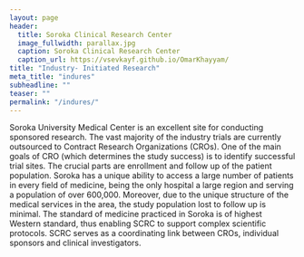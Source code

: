 ```yaml
---
layout: page
header:
  title: Soroka Clinical Research Center
  image_fullwidth: parallax.jpg
  caption: Soroka Clinical Research Center
  caption_url: https://vsevkayf.github.io/OmarKhayyam/
title: "Industry- Initiated Research"
meta_title: "indures"
subheadline: ""
teaser: ""
permalink: "/indures/"
---
```



Soroka University Medical Center is an excellent site for conducting sponsored research. The vast majority of the industry trials are currently outsourced to Contract Research Organizations (CROs). One of the main goals of CRO (which determines the study success) is to identify successful trial sites. The crucial parts are enrollment and follow up of the patient population. Soroka has a unique ability to access a large number of patients in every field of medicine, being the only hospital a large region and serving a population of over 600,000. Moreover, due to the unique structure of the medical services in the area, the study population lost to follow up is minimal. The standard of medicine practiced in Soroka is of highest Western standard, thus enabling SCRC to support complex scientific protocols. SCRC serves as a coordinating link between CROs, individual sponsors and clinical investigators.
